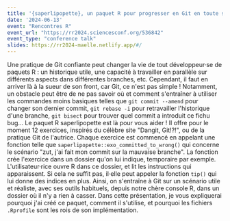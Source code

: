 ```yaml
---
title: '{saperlipopette}, un paquet R pour progresser en Git en toute sérénité'
date: '2024-06-13'
event: "Rencontres R"
event_url: "https://rr2024.sciencesconf.org/536842"
event_type: "conference talk"
slides: https://rr2024-maelle.netlify.app/#/
---
```


Une pratique de Git confiante peut changer la vie de tout développeur·se de paquets R : un historique utile, une capacité à travailler en parallèle sur différents aspects dans différentes branches, etc.
Cependant, il faut en arriver là à la sueur de son front, car Git, ce n'est pas simple !
Notamment, un obstacle peut être de ne pas savoir où et comment s'entraîner à utiliser les commandes moins basiques telles que `git commit --amend` pour changer son dernier commit, `git rebase -i` pour retravailler l'historique d'une branche, `git bisect` pour trouver quel commit a introduit ce fichu bug...
Le paquet R saperlipopette est là pour vous aider !
Il offre pour le moment 12 exercices, inspirés du célèbre site "Dangit, Git!?!", ou de la pratique Git de l'autrice.
Chaque exercice est commencé en appelant une fonction telle que `saperlipopette::exo_committed_to_wrong()` qui concerne le scénario "zut, j'ai fait mon commit sur la mauvaise branche". 
La fonction crée l'exercice dans un dossier qu'on lui indique, temporaire par exemple.
L'utilisateur·rice ouvre R dans ce dossier, et lit les instructions qui apparaissent.
Si cela ne suffit pas, il·elle peut appeler la fonction `tip()` qui lui donne des indices en plus.
Ainsi, on s'entraîne à Git sur un scénario utile et réaliste, avec ses outils habituels, depuis notre chère console R, dans un dossier où il n'y a rien à casser.
Dans cette présentation, je vous expliquerai pourquoi j'ai créé ce paquet, comment il s'utilise, et pourquoi les fichiers `.Rprofile` sont les rois de son implémentation.
